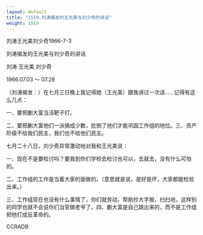 ```yaml
---
layout: default
title: "1519.刘涛揭发的王光美与刘少奇的讲话"
weight: 1519
---
```


刘涛王光美刘少奇1966-7-3

刘涛揭发的王光美与刘少奇的讲话

刘涛 王光美 刘少奇

1966.07.03 ～ 07.28

（刘涛揭发：）在七月三日晚上我记得她（王光美）跟我讲过一次话……记得有这么几点：

一、要把蒯大富当活靶子打。

二、要把蒯大富他们一派搞成少数，批倒了他们才能巩固工作组的地位。三、资产阶级不给我们民主，我们也不给他们民主。

七月二十八日，刘少奇异常激动地对我和王光美说：

一、现在不是要检讨吗？要我到你们学校去检讨也可以，去就去，没有什么可怕的。

二、工作组的工作是当着大家的面做的。（意思就是说，是好是坏，大家都能检验出来。）

三、工作组现在也没有什么事情了，你们就劳动，帮助抄大字报，扫扫地，这样别的同学也就不会说你们当官做老爷了。四、蒯大富是自己跳出来的，而不是工作组把他打成反革命的。

CCRADB

